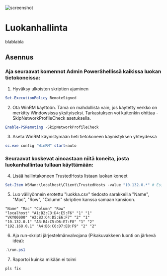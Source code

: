 ![screenshot](/uploads/654cd95f47988ac1d6febd0ac5aa856d/screenshot.png)

# Luokanhallinta

blablabla

## Asennus

### Aja seuraavat komennot Admin PowerShellissä kaikissa luokan tietokoneissa:

1. Hyväksy ulkoisten skriptien ajaminen
```PowerShell
Set-ExecutionPolicy RemoteSigned
```

2. Ota WinRM käyttöön. Tämä on mahdollista vain, jos käytetty verkko on merkitty Windowsissa yksityiseksi. Tarkastuksen voi kuitenkin ohittaa -SkipNetworkProfileCheck asetuksella.
```PowerShell
Enable-PSRemoting -SkipNetworkProfileCheck
```

3. Aseta WinRM käynistymään heti tietokoneen käynistyksen yhteydessä
```PowerShell
sc.exe config "WinRM" start=auto
```

### Seuraavat koskevat ainoastaan niitä koneita, josta luokanhallintaa tullaan käyttämään:

4. Lisää hallintakoneen TrustedHosts listaan luokan koneet
```PowerShell
Set-Item WSMan:\localhost\Client\TrustedHosts -value "10.132.0.*" # Esim.
```

5. Luo välilyönnein erotettu "luokka.csv" tiedosto sarakkeilla "Name", "Mac", "Row", "Column" skriptien kanssa samaan kansioon.
```
"Name" "Mac" "Column" "Row"
"localhost" "A1:B2:C3:D4:E5:F6" "1" "1"
"VKY00000" "A2:B3:C4:D5:E6:F7" "2" "1"
"10.132.0.1" "A3:B4:C5:D6:E7:F8" "1" "2"
"192.168.0.1" "A4:B6:C6:D7:E8:F9" "2" "2"
```

6. Aja run-skripti järjestelmänvalvojana (Pikakuvakkeen luonti on järkevä idea):
```PowerShell
.\run.ps1
```

7. Raportoi kuinka mikään ei toimi
```
pls fix
```
